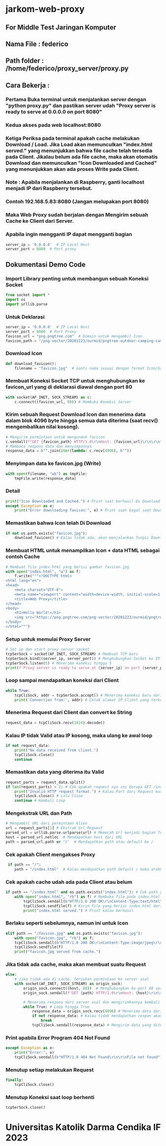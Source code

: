 ﻿# jarkom-web-proxy

## For Middle Test Jaringan Komputer

## Nama File : federico
## Path folder : /home/federico/proxy_server/proxy.py

## Cara Bekerja : 

### Pertama Buka terminal untuk menjalankan server dengan "python proxy.py" dan pastikan server udah "Proxy server is ready to serve at 0.0.0.0 on port 8080"

### Kedua akses pada web localhost:8080

### Ketiga Periksa pada terminal apakah cache melakukan Download / Load. Jika Load akan memunculkan "index.html served." yang menunjukkan bahwa file cache telah tersedia pada Client. Jikalau belum ada file cache, maka akan otomatis Download dan memunculkan "Icon Downloaded and Cached" yang menunjukkan akan ada proses Write pada Client.

### Note : Apabila menjalankan di Raspberry, ganti localhost menjadi IP dari Raspberry tersebut.
### Contoh 192.168.5.83:8080 (Jangan melupakan port 8080)

### Maka Web Proxy sudah berjalan dengan Mengirim sebuah Cache ke Client dari Server.

### Apabila ingin mengganti IP dapat mengganti bagian

```py
server_ip = '0.0.0.0'  # IP Local Host
server_port = 8080  # Port proxy
```

## Dokumentasi Demo Code

### Import Library penting untuk membangun sebuah Koneksi Socket
```py
from socket import *
import os
import urllib.parse
```

### Untuk Deklarasi

```py
server_ip = '0.0.0.0'  # IP Local Host
server_port = 8080  # Port Proxy
favicon_url = "png.pngtree.com"  # Domain untuk mengambil Icon
favicon_path = "/png-vector/20201223/ourmid/pngtree-outdoor-camping-camping-icon-logo-vector-png-image_2589489.jpg" # Path Icon
```

### Download Icon

```py
def download_favicon():
    filename = "favicon.jpg"  # Ganti nama sesuai dengan format Icon/Gambar yang diambil
```

### Membuat Koneksi Socket TCP untuk menghubungkan ke favicon_url yang di deklarasi diawal dengan port 80

```py
with socket(AF_INET, SOCK_STREAM) as c:
    c.connect((favicon_url, 80)) # Membuka Koneksi Server
```

### Kirim sebuah Request Download Icon dan menerima data dalam blok 4096 byte hingga semua data diterima (saat recv() mengembalikan nilai kosong).

```py
# Mengirim permintaan untuk mengunduh favicon
c.sendall(f"GET {favicon_path} HTTP/1.0\r\nHost: {favicon_url}\r\n\r\n".encode())
# Membaca respons data dan menyimpannya
response_data = b"".join(iter(lambda: c.recv(4096), b""))
```

### Menyimpan data ke favicon.jpg (Write)

```py
with open(filename, "wb") as tmpFile:
    tmpFile.write(response_data)
```

### Detail

```py
print("Icon Downloaded and Cached.") # Print saat berhasil Di Download
except Exception as e:
    print("Error downloading favicon:", e) # Print saat Gagal saat Download
```

### Memastikan bahwa Icon telah Di Download

```py
if not os.path.exists("favicon.jpg"):
    download_favicon() # Kalau tidak ada, akan menjalankan fungsi Download Icon
```

### Membuat HTML untuk menampilkan Icon + data HTML sebagai contoh Cache

```py
# Membuat file index.html yang berisi gambar favicon.jpg
with open("index.html", "w") as f:
    f.write("""<!DOCTYPE html>
<html lang="en">
<head>
    <meta charset="UTF-8">
    <meta name="viewport" content="width=device-width, initial-scale=1.0">
    <title>Web Proxy</title>
</head>
<body>
    <h1>Hello World!</h1>
    <img src="https://png.pngtree.com/png-vector/20201223/ourmid/pngtree-outdoor-camping-camping-icon-logo-vector-png-image_2589489.jpg" alt="Favicon">
</body>
</html>""")
```

### Setup untuk memulai Proxy Server

```py
# Set up dan start proxy server socket
tcpSerSock = socket(AF_INET, SOCK_STREAM) # Membuat TCP baru
tcpSerSock.bind((server_ip, server_port)) # Menghubungkan Socket ke IP dan Port yang telah ditentukan
tcpSerSock.listen(5) # Menerima koneksi hingga 5
print(f'Proxy server is ready to serve at {server_ip} on port {server_port}') # Print apabila Server sudah Ready
```

### Loop sampai mendapatkan koneksi dari Client

```py
while True:
    tcpCliSock, addr = tcpSerSock.accept() # Menerima koneksi baru dari Client dan disimpan pada tcpCliSock
    print('Connection from:', addr) # Cetak alamat IP Client yang terkoneksi
```

### Menerima Request dari Client dan convert ke String

```py
request_data = tcpCliSock.recv(1024).decode()
```

### Kalau IP tidak Valid atau IP kosong, maka ulang ke awal loop

```py
if not request_data:
    print("No data received from client.")
    tcpCliSock.close()
    continue
```

### Memastikan data yang diterima itu Valid

```py
request_parts = request_data.split()
if len(request_parts) < 2: # Cek apakah request nya ini berupa GET /index.html HTTP/1.1 -> dihitung 3
    print("Invalid HTTP request format.") # Kalau Part dari Request kurang dari 2, maka print
    tcpCliSock.close() # Lalu Close
    continue # Kembali Loop
```

### Mengekstrak URL dan Path

```py
# Mengambil URL dari permintaan klien
url = request_parts[1] # Ekstrak Url Request
parsed_url = urllib.parse.urlparse(url) # Memecah Url menjadi bagian Terstruktur
host = parsed_url.netloc  # Mendapatkan host dari URL
path = parsed_url.path or '/'  # Mendapatkan path atau default ke /
```

### Cek apakah Client mengakses Proxy

```py
 if path == "/":
    path = "/index.html"  # Kalau mendapatkan path default / maka arahkan ke index.html
```

### Cek apakah cache udah ada pada Client atau belum

```py
if path == "/index.html" and os.path.exists("index.html"): # Cek path yang direquest oleh Client
    with open("index.html", "rb") as f: # Membuka file pada index.html secara read biner (agar tidak ada perubahan format)
        tcpCliSock.sendall(b"HTTP/1.0 200 OK\r\nContent-Type:text/html\r\n\r\n") # Header HTTP bahwa OK
        tcpCliSock.sendfile(f) # Kirim File yang berisi index.html dari cache ke Client
        print("index.html served.") # Print kalau berhasil
```

### Berlaku seperti sebelumnya, namun ini untuk Icon

```py
elif path == "/favicon.jpg" and os.path.exists("favicon.jpg"):
    with open("favicon.jpg", "rb") as f:
    tcpCliSock.sendall(b"HTTP/1.0 200 OK\r\nContent-Type:image/jpeg\r\n\r\n")
    tcpCliSock.sendfile(f)
    print("favicon.jpg served from cache.")
```

### Jika tidak ada cache, maka akan membuat suatu Request

```py
else:
    # Jika tidak ada di cache, teruskan permintaan ke server asal
    with socket(AF_INET, SOCK_STREAM) as origin_sock:
        origin_sock.connect((host, 80))  # Menghubungkan ke port 80 server asal
        origin_sock.sendall(f"GET {path} HTTP/1.0\r\nHost: {host}\r\n\r\n".encode()) # Mengirim Request berupa GET ke path
                
        # Menerima respons dari server asal dan mengirimkannya kembali ke klien
        while True: # Loop hingga True
            response_data = origin_sock.recv(4096) # Menerima data dari server dengan ukuran 4MB
            if not response_data: # Kalau tidak mendapatkan respon akan di break (loop berhenti)
                break
            tcpCliSock.sendall(response_data) # Mengirim data yang diterima server ke client yang melakukan Request
```

### Print apabila Error Program 404 Not Found

```py
except Exception as e:
    print("Error:", e)
    tcpCliSock.sendall(b"HTTP/1.0 404 Not Found\r\n\r\nFile not found")
```

### Menutup setiap melakukan Request

```py
finally:
    tcpCliSock.close()
```

### Menutup Koneksi saat loop berhenti

```py
tcpSerSock.close()
```

# Universitas Katolik Darma Cendika IF 2023
